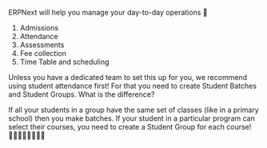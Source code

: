 ERPNext will help you manage your day-to-day operations 📝

1. Admissions
1. Attendance
1. Assessments
1. Fee collection
1. Time Table and scheduling

Unless you have a dedicated team to set this up for you, we recommend using student attendance first! For that you need to create Student Batches and Student Groups. What is the difference?

If all your students in a group have the same set of classes (like in a primary school) then you make batches. If your student in a particular program can select their courses, you need to create a Student Group for each course! 👩‍👩‍👧‍👧👨‍👨‍👧‍👦
